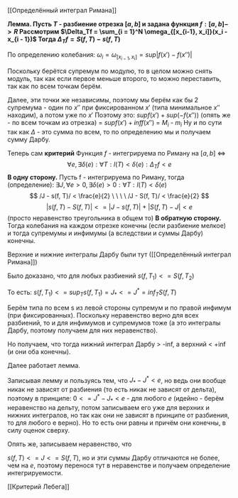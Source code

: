 [[Определённый интеграл Римана]]


**Лемма. 
Пусть $T$ - разбиение отрезка $[a, b]$ и задана функция $f : [a, b] -> R$
Рассмотрим $\Delta_Tf = \sum_{i = 1}^N \omega_{[x_{i-1}, x_i]}(x_i - x_{i - 1})$
Тогда $\Delta_Tf = S(f, T) - s(f, T)$**

По определению колебания:
$\omega_i = \omega_{[x_{i-1}, x_i]} = sup | f(x') - f(x'')|$

Поскольку берётся супремум по модулю, то в целом можно снять модуль, так как если первое меньше второго, то можно переставить, так как по всем точкам берём.

Далее, эти точки же независимы, поэтому мы берём как бы 2 супремума - один по $x''$ при фиксированном $x'$ (типа минимальное $x''$ находим), а потом уже по $x'$
Поэтому это: $sup f(x') + sup(-f(x''))$ (опять же - по всем точкам из отрезка) = $sup f(x') + inf f(x'')$ = $M_i$ - $m_i$
Ну и по сути так как $\Delta$ - это сумма по всем, то по определению мы и получаем сумму Дарбу.

Теперь сам **критерий**
Функция $f$ - интегрируема по Риману на $[a, b]$ <=>
$$
\forall e, \exists \delta(e) : \forall T : l(T) < \delta(e) : \Delta_Tf < e
$$
**В одну сторону.**
Пусть f - интегрируема по Риману, тогда (определение):
$\exists J, \forall e > 0, \exists \delta(e) > 0 : \forall T : l(T) < \delta(e)$
$$
/J - s(f, T)/ < \frac{e}{2} \ \ \ \
/J - S(f, T)/ < \frac{e}{2}
$$
$$
|s(f, T) - S(f, T)| <= |J - s(f, T)| + |S(f, T) - J| < e
$$
(просто неравенство треугольника в общем то)
**В обратную сторону.**
Тогда колебания на каждом отрезке конечны (если разбиение мелкое) и тогда супремумы и инфимумы (а вследствии и суммы Дарбу) конечны.

Верхние и нижние интегралы Дарбу были тут ([[Определённый интеграл Римана]])

Было доказано, что для любых разбиений $s(f, T_1) <= S(f, T_2)$

То есть: $s(f, T_1) <= sup_T s(f, T_1) = J_* <= J^* = inf_T S(f, T)$

Берём типа по всем s из левой стороны супремум и по правой инфимум (при фиксированных).
Поскольку неравенство верно для всех разбиений, то и для инфимумов и супремумов тоже (а это интегралы Дарбу, поэтому получаем для них неравенство).

Но получаем, что тогда нижний интеграл Дарбу > -inf, а верхний < +inf (и они оба конечны).

Далее работает лемма.

Записывая лемму и пользуясь тем, что $J_* - J^* < e$, но ведь они вообще никак не зависят от разбиения (то есть никак не зависят от дельта), поэтому в принципе:
$0 <= J^* - J_* < e$ - для любого $e$ 
(идейно - берём неравенство на дельту, потом записываем его уже для верхних и нижних интегралов, но так как они не зависят в принципе от разбиения, то для любого e верно).
Но то есть они равны и причём они конечны, в силу оценок сверху.

Опять же, записываем неравенство, что

$s(f, T) <= J <= S(f, T)$, но и эти суммы Дарбу отличаются не более, чем на $e$, поэтому перенося тут в неравенстве и получаем определение интегрируемости.

[[Критерий Лебега]]








